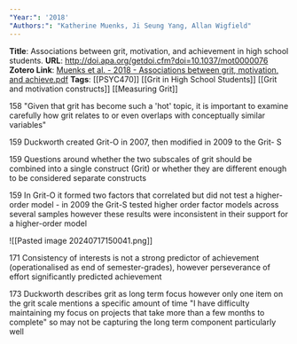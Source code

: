 ```yaml
---
"Year:": '2018'
"Authors:": "Katherine Muenks, Ji Seung Yang, Allan Wigfield"
---
```

**Title**: Associations between grit, motivation, and achievement in high school students.
**URL**: http://doi.apa.org/getdoi.cfm?doi=10.1037/mot0000076
**Zotero Link**: [Muenks et al. - 2018 - Associations between grit, motivation, and achieve.pdf](zotero://select/library/items/E8B4JJ6D)
**Tags**: [[PSYC470]] [[Grit in High School Students]] [[Grit and motivation constructs]] [[Measuring Grit]] 


158
"Given that grit has become such a 'hot' topic, it is important to examine carefully how grit relates to or even overlaps with conceptually similar variables"

159
Duckworth created Grit-O in 2007, then modified in 2009 to the Grit- S

159
Questions around whether the two subscales of grit should be combined into a single construct (Grit) or whether they are different enough to be considered separate constructs

159
In Grit-O it formed two factors that correlated but did not test a higher-order model - in 2009 the Grit-S tested higher order factor models across several samples however these results were inconsistent in their support for a higher-order model

![[Pasted image 20240717150041.png]]

171
Consistency of interests is not a strong predictor of achievement (operationalised as end of semester-grades), however perseverance of effort significantly predicted achievement

173
Duckworth describes grit as long term focus however only one item on the grit scale mentions a specific amount of time "I have difficulty maintaining my focus on projects that take more than a few months to complete" so may not be capturing the long term component particularly well